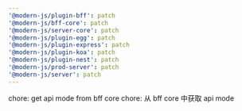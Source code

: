 ```yaml
---
'@modern-js/plugin-bff': patch
'@modern-js/bff-core': patch
'@modern-js/server-core': patch
'@modern-js/plugin-egg': patch
'@modern-js/plugin-express': patch
'@modern-js/plugin-koa': patch
'@modern-js/plugin-nest': patch
'@modern-js/prod-server': patch
'@modern-js/server': patch
---
```


chore: get api mode from bff core
chore: 从 bff core 中获取 api mode
